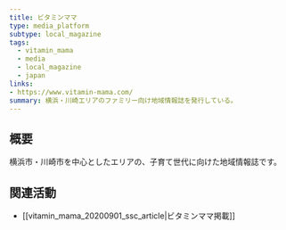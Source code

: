 ```yaml
---
title: ビタミンママ
type: media_platform
subtype: local_magazine
tags:
  - vitamin_mama
  - media
  - local_magazine
  - japan
links:
- https://www.vitamin-mama.com/
summary: 横浜・川崎エリアのファミリー向け地域情報誌を発行している。
---
```

## 概要
横浜市・川崎市を中心としたエリアの、子育て世代に向けた地域情報誌です。

## 関連活動
-  [[vitamin_mama_20200901_ssc_article|ビタミンママ掲載]]
